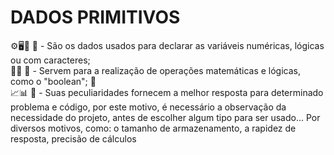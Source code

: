 # DADOS PRIMITIVOS
<div>
⚙️🖥️🧮
🥇 - São os dados usados para declarar as variáveis numéricas, lógicas ou com caracteres;

<div>
👨‍🏫
🥈 - Servem para a realização de operações matemáticas e lógicas, como o "boolean"; 👨‍

<div>
📈📊
🥉 - Suas peculiaridades fornecem a melhor resposta para determinado problema e código, por este motivo, é necessário a observação da necessidade do projeto, antes de escolher algum tipo para ser usado... Por diversos motivos, como: o tamanho de armazenamento, a rapidez de resposta, precisão de cálculos

